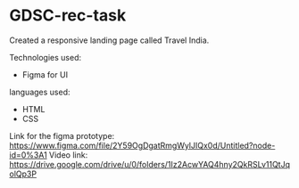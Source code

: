 # GDSC-rec-task

Created a responsive landing page called Travel India.

Technologies used:
- Figma for UI

languages used:
- HTML
- CSS

Link for the figma prototype: https://www.figma.com/file/2Y59OgDgatRmgWylJIQx0d/Untitled?node-id=0%3A1
Video link: https://drive.google.com/drive/u/0/folders/1Iz2AcwYAQ4hny2QkRSLv11QtJqolQp3P
